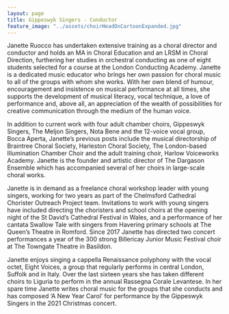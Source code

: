 ```yaml
---
layout: page
title: Gippeswyk Singers - Conductor
feature_image: "../assets/choirHeadOnCartoonExpanded.jpg"
---
```


Janette Ruocco has undertaken extensive training as a choral director and conductor and holds an MA in Choral Education and an LRSM in Choral Direction, furthering her studies in orchestral conducting as one of eight students selected for a course at the London Conducting Academy. Janette is a dedicated music educator who brings her own passion for choral music to all of the groups with whom she works. With her own blend of humour, encouragement and insistence on musical performance at all times, she supports the development of musical literacy, vocal technique, a love of performance and, above all, an appreciation of the wealth of possibilities for creative communication through the medium of the human voice.

In addition to current work with four adult chamber choirs, Gippeswyk Singers, The Meljon Singers, Nota Bene and the 12-voice vocal group, Bocca Aperta, Janette’s previous posts include the musical directorship of Braintree Choral Society, Harleston Choral Society, The London-based Illumination Chamber Choir and the adult training choir, Harlow Voiceworks Academy. Janette is the founder and artistic director of The Dargason Ensemble which has accompanied several of her choirs in large-scale choral works.

Janette is in demand as a freelance choral workshop leader with young singers, working for two years as part of the Chelmsford Cathedral Chorister Outreach Project team. Invitations to work with young singers have included directing the choristers and school choirs at the opening night of the St David’s Cathedral Festival in Wales, and a performance of her cantata Swallow Tale with singers from Havering primary schools at The Queen’s Theatre in Romford. Since 2017 Janette has directed two concert performances a year of the 300 strong Billericay Junior Music Festival choir at The Towngate Theatre in Basildon.

Janette enjoys singing a cappella Renaissance polyphony with the vocal octet, Eight Voices, a group that regularly performs in central London, Suffolk and in Italy. Over the last sixteen years she has taken different choirs to Liguria to perform in the annual Rassegna Corale Levantese. In her spare time Janette writes choral music for the groups that she conducts and has composed ‘A New Year Carol’ for performance by the Gippeswyk Singers in the 2021 Christmas concert.